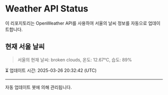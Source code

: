 
# Weather API Status

이 리포지토리는 OpenWeather API를 사용하여 서울의 날씨 정보를 자동으로 업데이트합니다.

## 현재 서울 날씨
> 서울의 현재 날씨: broken clouds, 온도: 12.67°C, 습도: 89%

⏳ 업데이트 시간: 2025-03-26 20:32:42 (UTC)

---
자동 업데이트 봇에 의해 관리됩니다.
